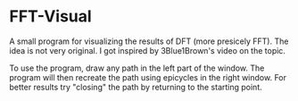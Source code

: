 # FFT-Visual

A small program for visualizing the results of DFT (more presicely FFT). The idea is not very original. I got inspired by 3Blue1Brown's video on the topic. 

To use the program, draw any path in the left part of the window. The program will then recreate the path using epicycles in the right window. For better results try "closing" the path by returning to the starting point.
